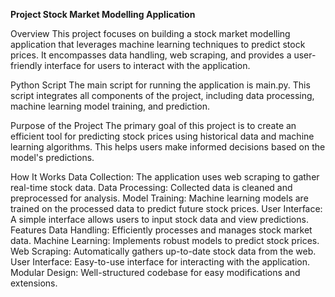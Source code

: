 **Project Stock Market Modelling Application**


Overview
This project focuses on building a stock market modelling application that leverages machine learning techniques to predict stock prices. It encompasses data handling, web scraping, and provides a user-friendly interface for users to interact with the application.

Python Script
The main script for running the application is main.py. This script integrates all components of the project, including data processing, machine learning model training, and prediction.

Purpose of the Project
The primary goal of this project is to create an efficient tool for predicting stock prices using historical data and machine learning algorithms. This helps users make informed decisions based on the model's predictions.

How It Works
Data Collection: The application uses web scraping to gather real-time stock data.
Data Processing: Collected data is cleaned and preprocessed for analysis.
Model Training: Machine learning models are trained on the processed data to predict future stock prices.
User Interface: A simple interface allows users to input stock data and view predictions.
Features
Data Handling: Efficiently processes and manages stock market data.
Machine Learning: Implements robust models to predict stock prices.
Web Scraping: Automatically gathers up-to-date stock data from the web.
User Interface: Easy-to-use interface for interacting with the application.
Modular Design: Well-structured codebase for easy modifications and extensions.
